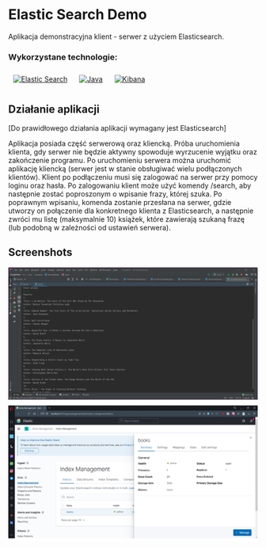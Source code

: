 # Elastic Search Demo

Aplikacja demonstracyjna klient - serwer z użyciem Elasticsearch. 

### Wykorzystane technologie:
<div>  
<a href="https://www.elastic.co/" target="_blank"><img style="margin: 10px" src="https://profilinator.rishav.dev/skills-assets/elasticsearch.png" alt="Elastic Search" height="50" /></a>  
<a href="https://www.java.com/" target="_blank"><img style="margin: 10px" src="https://profilinator.rishav.dev/skills-assets/java-original-wordmark.svg" alt="Java" height="50" /></a>   
<a href="https://www.elastic.co/kibana/" target="_blank"><img style="margin: 10px" src="https://profilinator.rishav.dev/skills-assets/kibana.png" alt="Kibana" height="50" /></a>  
</div>


## Działanie aplikacji
[Do prawidłowego działania aplikacji wymagany jest Elasticsearch]

Aplikacja posiada część serwerową oraz kliencką. Próba uruchomienia klienta, gdy serwer nie będzie aktywny spowoduje wyrzucenie wyjątku oraz zakończenie programu. Po uruchomieniu serwera można uruchomić aplikację kliencką (serwer jest w stanie obsługiwać wielu podłączonych klientów). Klient po podłączeniu musi się zalogować na serwer przy pomocy loginu oraz hasła. Po zalogowaniu klient może użyć komendy /search, aby następnie zostać poproszonym o wpisanie frazy, której szuka. Po poprawnym wpisaniu, komenda zostanie przesłana na serwer, gdzie utworzy on połączenie dla konkretnego klienta z Elasticsearch, a następnie zwróci mu listę (maksymalnie 10) książek, które zawierają szukaną frazę (lub podobną w zależności od ustawień serwera).

## Screenshots
![App Screenshot](screenshots/screen1.png)
![App Screenshot](screenshots/screen2.png)